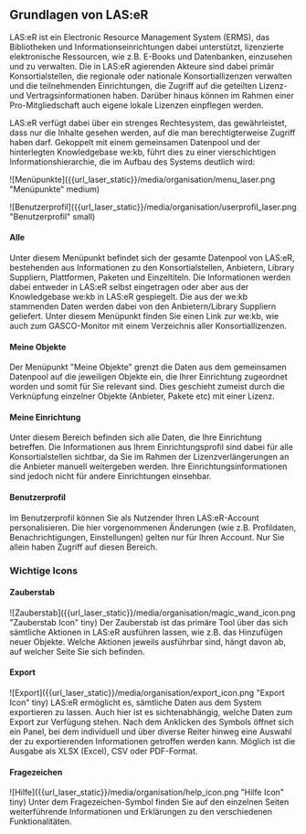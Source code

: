 ## Grundlagen von LAS:eR

LAS:eR ist ein Electronic Resource Management System (ERMS), das Bibliotheken und Informationseinrichtungen dabei unterstützt, lizenzierte elektronische Ressourcen, wie z.B. E-Books und Datenbanken, einzusehen und zu verwalten. 
Die in LAS:eR agierenden Akteure sind dabei primär Konsortialstellen, die regionale oder nationale Konsortiallizenzen verwalten und die teilnehmenden Einrichtungen, die Zugriff auf die geteilten Lizenz- und Vertragsinformationen haben. Darüber hinaus können im Rahmen einer Pro-Mitgliedschaft auch eigene lokale Lizenzen einpflegen werden.

LAS:eR verfügt dabei über ein strenges Rechtesystem, das gewährleistet, dass nur die Inhalte gesehen werden, auf die man berechtigterweise Zugriff haben darf. 
Gekoppelt mit einem gemeinsamen Datenpool und der hinterlegten Knowledgebase we:kb, führt dies zu einer vierschichtigen Informationshierarchie, die im Aufbau des Systems deutlich wird:

![Menüpunkte]({{url_laser_static}}/media/organisation/menu_laser.png "Menüpunkte" medium)

![Benutzerprofil]({{url_laser_static}}/media/organisation/userprofil_laser.png "Benutzerprofil" small)

#### Alle

Unter diesem Menüpunkt befindet sich der gesamte Datenpool von LAS:eR, bestehenden aus Informationen zu den Konsortialstellen, Anbietern, Library Suppliern, Plattformen, Paketen und Einzeltiteln. Die Informationen werden dabei entweder in LAS:eR selbst eingetragen oder aber aus der Knowledgebase we:kb in LAS:eR gespiegelt.
Die aus der we:kb stammenden Daten werden dabei von den Anbietern/Library Suppliern geliefert. Unter diesem Menüpunkt finden Sie einen Link zur we:kb, wie auch zum GASCO-Monitor mit einem Verzeichnis aller Konsortiallizenzen.

#### Meine Objekte

Der Menüpunkt "Meine Objekte" grenzt die Daten aus dem gemeinsamen Datenpool auf die jeweiligen Objekte ein, die Ihrer Einrichtung zugeordnet worden und somit für Sie relevant sind. Dies geschieht zumeist durch die Verknüpfung einzelner Objekte (Anbieter, Pakete etc) mit einer Lizenz. 

#### Meine Einrichtung

Unter diesem Bereich befinden sich alle Daten, die Ihre Einrichtung betreffen. Die Informationen aus Ihrem Einrichtungsprofil sind dabei für alle Konsortialstellen sichtbar, da Sie im Rahmen der Lizenzverlängerungen an die Anbieter manuell weitergeben werden. Ihre Einrichtungsinformationen sind jedoch nicht für andere Einrichtungen einsehbar. 

#### Benutzerprofil

Im Benutzerprofil können Sie als Nutzender Ihren LAS:eR-Account personalisieren. Die hier vorgenommenen Änderungen (wie z.B. Profildaten, Benachrichtigungen, Einstellungen) gelten nur für Ihren Account. Nur Sie allein haben Zugriff auf diesen Bereich. 




### Wichtige Icons

#### Zauberstab
![Zauberstab]({{url_laser_static}}/media/organisation/magic_wand_icon.png "Zauberstab Icon" tiny)
Der Zauberstab ist das primäre Tool über das sich sämtliche Aktionen in LAS:eR ausführen lassen, wie z.B. das Hinzufügen neuer Objekte. Welche Aktionen jeweils ausführbar sind, hängt davon ab, auf welcher Seite Sie sich befinden.
  
#### Export
![Export]({{url_laser_static}}/media/organisation/export_icon.png "Export Icon" tiny)
LAS:eR ermöglicht es, sämtliche Daten aus dem System exportieren zu lassen. Auch hier ist es sichtenabhängig, welche Daten zum Export zur Verfügung stehen.
Nach dem Anklicken des Symbols öffnet sich ein Panel, bei dem individuell und über diverse Reiter hinweg eine Auswahl der zu exportierenden Informationen getroffen werden kann. Möglich ist die Ausgabe als XLSX (Excel), CSV oder PDF-Format.


#### Fragezeichen
![Hilfe]({{url_laser_static}}/media/organisation/help_icon.png "Hilfe Icon" tiny)
Unter dem Fragezeichen-Symbol finden Sie auf den einzelnen Seiten weiterführende Informationen und Erklärungen zu den verschiedenen Funktionalitäten. 

  
